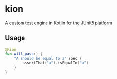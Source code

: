 # kion
A custom test engine in Kotlin for the JUnit5 platform

## Usage

```kotlin
@Kion
fun will_pass() {
    "A should be equal to a" spec {
        assertThat("a").isEqualTo("a")
    }
}
```